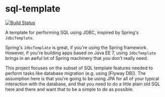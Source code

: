 sql-template
============

[![Build Status](https://travis-ci.org/soulwing/sql-template.svg?branch=master)](https://travis-ci.org/soulwing/sql-template)

A template for performing SQL using JDBC, inspired by Spring's `JdbcTemplate`.

Spring's `JdbcTemplate` is great, if you're using the Spring framework.  
However, if you're building apps based on Java EE 7, using `JdbcTemplate`
brings in an awful lot of Spring machinery that you don't really need.

This project focuses on the subset of SQL template features needed to perform
tasks like database migration (e.g. using [Flyway DB]).  The assumption here
is that you're going to be using JPA for all of your typical interaction with
the database, and that you need to do a little plain old SQL here and there
and want that to be a simple to do as possible.
